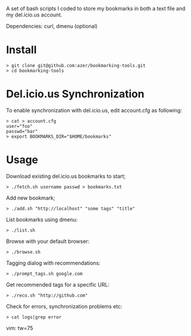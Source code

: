 A set of bash scripts I coded to store my bookmarks in both a text file and
my del.icio.us account. 

Dependencies: curl, dmenu (optional)

Install
=======
    > git clone git@github.com:azer/bookmarking-tools.git
    > cd bookmarking-tools

Del.icio.us Synchronization
===========================
To enable synchronization with del.icio.us, edit account.cfg as following:

    > cat > account.cfg
    user="foo"
    passwd="bar"
    > export BOOKMARKS_DIR="$HOME/bookmarks"

Usage
=====
Download existing del.icio.us bookmarks to start;

    > ./fetch.sh username passwd > bookmarks.txt

Add new bookmark;

    > ./add.sh "http://localhost" "some tags" "title"

List bookmarks using dmenu:

    > ./list.sh

Browse with your default browser:

    > ./browse.sh

Tagging dialog with recommendations:

    > ./prompt_tags.sh google.com

Get recommended tags for a specific URL:
  
    > ./reco.sh "http://github.com"

Check for errors, synchronization problems etc:

    > cat logs|grep error

vim: tw=75
